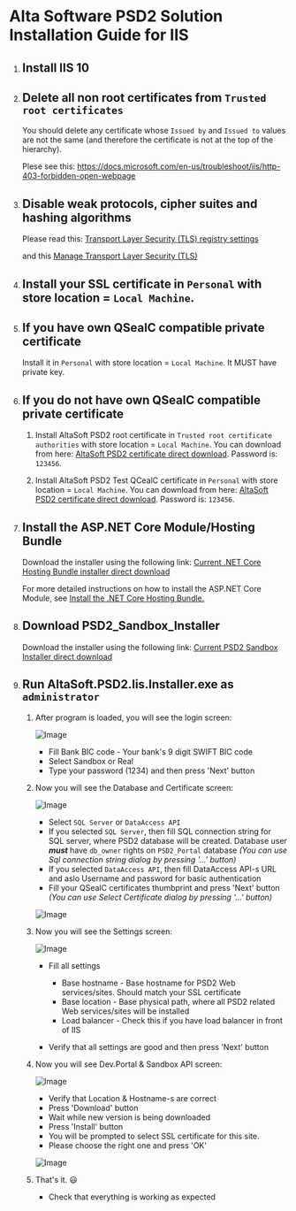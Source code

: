 # Alta Software PSD2 Solution Installation Guide for IIS

1. ## Install IIS 10

1. ## Delete all non root certificates from ```Trusted root certificates```
    You should delete any certificate whose ```Issued by``` and ```Issued to``` values are not the same (and therefore the certificate is not at the top of the hierarchy).
    
    Plese see this: https://docs.microsoft.com/en-us/troubleshoot/iis/http-403-forbidden-open-webpage

1. ## Disable weak protocols, cipher suites and hashing algorithms
    Please read this: 
        [Transport Layer Security (TLS) registry settings](https://docs.microsoft.com/en-us/windows-server/security/tls/tls-registry-settings)

    and this
        [Manage Transport Layer Security (TLS)](https://docs.microsoft.com/en-us/windows-server/security/tls/manage-tls)

1. ## Install your SSL certificate in ```Personal``` with store location = ```Local Machine```. 

1. ## If you have own QSealC compatible private certificate
    Install it in ```Personal``` with store location = ```Local Machine```. It MUST have private key.

1. ## If you do not have own QSealC compatible private certificate
 
    1. Install AltaSoft PSD2 root certificate in ```Trusted root certificate authorities``` with store location = ```Local Machine```. 
        You can download from here: [AltaSoft PSD2 certificate direct download](https://psd2files.altasoft.ge/altasoftPsd2RootCa.zip). Password is: ```123456```.
 
    2. Install AltaSoft PSD2 Test QCealC  certificate in ```Personal``` with store location = ```Local Machine```. 
        You can download from here: [AltaSoft PSD2 certificate direct download](https://psd2files.altasoft.ge/alta_aspsp_QsealC.zip). Password is: ```123456```.

1. ## Install the ASP.NET Core Module/Hosting Bundle

    Download the installer using the following link:
    [Current .NET Core Hosting Bundle installer direct download](https://dotnet.microsoft.com/permalink/dotnetcore-current-windows-runtime-bundle-installer)

    For more detailed instructions on how to install the ASP.NET Core Module, see [Install the .NET Core Hosting Bundle.](https://docs.microsoft.com/en-us/aspnet/core/host-and-deploy/iis/hosting-bundle?view=aspnetcore-5.0)

1. ## Download PSD2_Sandbox_Installer
    Download the installer using the following link: 
    [Current PSD2 Sandbox Installer direct download](https://psd2files.altasoft.ge/PSD2_Sandbox_Installer.zip)
    
1. ## Run AltaSoft.PSD2.Iis.Installer.exe as ```administrator```

    1.  After program is loaded, you will see the login screen:

        ![Image](../main/Images/Installer-login.png)

        * Fill Bank BIC code - Your bank's 9 digit SWIFT BIC code
        * Select Sandbox or Real
        * Type your password (1234) and then press 'Next' button

    1.  Now you will see the Database and Certificate screen:

        ![Image](../main/Images/Installer-sql.png)

        * Select ```SQL Server``` or ```DataAccess API```
        * If you selected ```SQL Server```, then fill SQL connection string for SQL server, where PSD2 database will be created. Database user ***must*** have ```db_owner``` rights on ```PSD2_Portal``` database *(You can use Sql connection string dialog by pressing '...' button)*
        * If you selected ```DataAccess API```, then fill DataAccess API-s URL and aslo Username and password for basic authentication
        * Fill your QSealC certificates thumbprint and press 'Next' button *(You can use Select Certificate dialog by pressing '...' button)*

        ![Image](../main/Images/Installer-sql-dialog.png)

    1.  Now you will see the Settings  screen:

        ![Image](../main/Images/Installer-settings.png)

        * Fill all settings
            
            * Base hostname - Base hostname for PSD2 Web services/sites. Should match your SSL certificate
            * Base location - Base physical path, where all PSD2 related Web services/sites will be installed
            * Load balancer - Check this if you have load balancer in front of IIS
       
        * Verify that all settings are good and then press 'Next' button

    1.  Now you will see Dev.Portal & Sandbox API screen:

         ![Image](../main/Images/Installer-sandbox.png)

        * Verify that Location & Hostname-s are correct
        * Press 'Download' button
        * Wait while new version is being downloaded
        * Press 'Install' button
        * You will be prompted to select SSL certificate for this site. 
        * Please choose the right one and press 'OK'

        ![Image](../main/Images/Installer-ssl-cert.png)

    1.  That's it. :smiley:
        * Check that everything is working as expected
